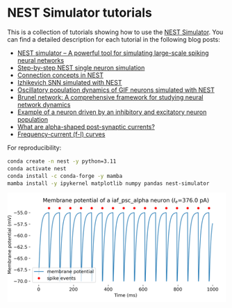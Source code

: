 # NEST Simulator tutorials

This is a collection of tutorials showing how to use the [NEST Simulator](https://nest-simulator.readthedocs.io/en/stable/index.html). You can find a detailed description for each tutorial in the following blog posts:

* [NEST simulator – A powerful tool for simulating large-scale spiking neural networks](https://www.fabriziomusacchio.com/blog/2024-06-09-nest_SNN_simulator/)
* [Step-by-step NEST single neuron simulation](https://www.fabriziomusacchio.com/blog/2024-06-16-nest_single_neuron_example/)
* [Connection concepts in NEST](https://www.fabriziomusacchio.com/blog/2024-06-25-nest_connection_concepts/)
* [Izhikevich SNN simulated with NEST](https://www.fabriziomusacchio.com/blog/2024-06-30-nest_izhikevich_snn/)
* [Oscillatory population dynamics of GIF neurons simulated with NEST](https://www.fabriziomusacchio.com/blog/2024-07-14-oscillating_gif_neuron_population/)
* [Brunel network: A comprehensive framework for studying neural network dynamics](https://www.fabriziomusacchio.com/blog/2024-07-21-brunel_network/)
* [Example of a neuron driven by an inhibitory and excitatory neuron population](https://www.fabriziomusacchio.com/blog/2024-07-28-neuron_driven_by_populations/)
* [What are alpha-shaped post-synaptic currents?](https://www.fabriziomusacchio.com/blog/2024-08-04-alpha_shaped_input_currents/)
* [Frequency-current (f-I) curves](https://www.fabriziomusacchio.com/blog/2024-08-11-fi_curves/)



For reproducibility:

```bash
conda create -n nest -y python=3.11
conda activate nest
conda install -c conda-forge -y mamba
mamba install -y ipykernel matplotlib numpy pandas nest-simulator
```


![img](thumb/single_neuron_iaf_psc_alpha_Ie_376.0.png)